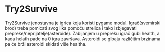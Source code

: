 # Try2Survive

Try2Survive jenostavna je igrica koja koristi pygame modul. Igrač(svemirski brod) treba pomicati svog lika pomoću strelica i tako izbjegavati prepreke/neprijatelje(asteroide). Zabijanjem u prepreku igrač gubi health, a kada helath pade na 0 igra završava. Asteroidi se gibaju različitim brzinama pa će brži asteroidi skidati više healtha.

